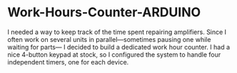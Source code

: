 # Work-Hours-Counter-ARDUINO
I needed a way to keep track of the time spent repairing amplifiers. Since I often work on several units in parallel—sometimes pausing one while waiting for parts—   I decided to build a dedicated work hour counter. I had a nice 4-button keypad at stock,  so I configured the system to handle four independent timers, one for each device.
